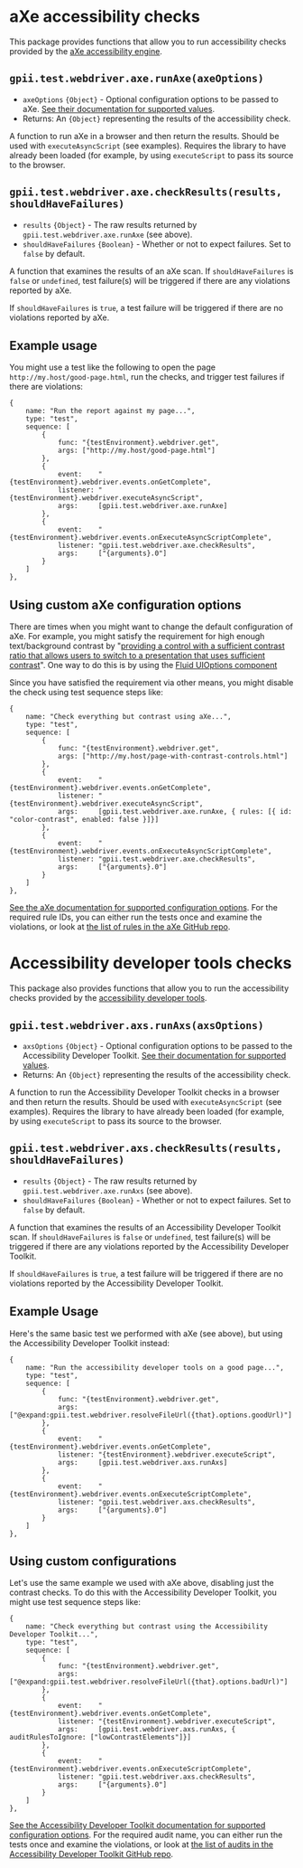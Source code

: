 # aXe accessibility checks

This package provides functions that allow you to run accessibility checks provided by the
[aXe accessibility engine](https://github.com/dequelabs/axe-core/).

## `gpii.test.webdriver.axe.runAxe(axeOptions)`
* `axeOptions` `{Object}` - Optional configuration options to be passed to aXe.  [See their documentation for supported values](https://github.com/dequelabs/axe-core/blob/master/doc/API.md#api-name-axeconfigure).
* Returns: An `{Object}` representing the results of the accessibility check.

A function to run aXe in a browser and then return the results.  Should be used with `executeAsyncScript` (see examples).
Requires the library to have already been loaded (for example, by using `executeScript` to pass
its source to the browser.

## `gpii.test.webdriver.axe.checkResults(results, shouldHaveFailures)`
* `results` `{Object}` - The raw results returned by `gpii.test.webdriver.axe.runAxe` (see above).
* `shouldHaveFailures` `{Boolean}` - Whether or not to expect failures.  Set to `false` by default.

A function that examines the results of an aXe scan.  If `shouldHaveFailures` is `false` or `undefined`, test failure(s)
will be triggered if there are any violations reported by aXe.

If `shouldHaveFailures` is `true`, a test failure will be triggered if there are no violations reported by aXe.


## Example usage

You might use a test like the following to open the page `http://my.host/good-page.html`, run the checks, and trigger
test failures if there are violations:

```
{
    name: "Run the report against my page...",
    type: "test",
    sequence: [
        {
            func: "{testEnvironment}.webdriver.get",
            args: ["http://my.host/good-page.html"]
        },
        {
            event:    "{testEnvironment}.webdriver.events.onGetComplete",
            listener: "{testEnvironment}.webdriver.executeAsyncScript",
            args:     [gpii.test.webdriver.axe.runAxe]
        },
        {
            event:    "{testEnvironment}.webdriver.events.onExecuteAsyncScriptComplete",
            listener: "gpii.test.webdriver.axe.checkResults",
            args:     ["{arguments}.0"]
        }
    ]
},
```

## Using custom aXe configuration options

There are times when you might want to change the default configuration of aXe.  For example, you might satisfy the
requirement for high enough text/background contrast by "[providing a control with a sufficient contrast ratio that
allows users to switch to a presentation that uses sufficient contrast](https://www.w3.org/TR/WCAG20-TECHS/G174.html)".
One way to do this is by using the
[Fluid UIOptions component](http://docs.fluidproject.org/infusion/development/UserInterfaceOptionsAPI.html)

Since you have satisfied the requirement via other means, you might disable the check using test sequence steps like:

```
{
    name: "Check everything but contrast using aXe...",
    type: "test",
    sequence: [
        {
            func: "{testEnvironment}.webdriver.get",
            args: ["http://my.host/page-with-contrast-controls.html"]
        },
        {
            event:    "{testEnvironment}.webdriver.events.onGetComplete",
            listener: "{testEnvironment}.webdriver.executeAsyncScript",
            args:     [gpii.test.webdriver.axe.runAxe, { rules: [{ id: "color-contrast", enabled: false }]}]
        },
        {
            event:    "{testEnvironment}.webdriver.events.onExecuteAsyncScriptComplete",
            listener: "gpii.test.webdriver.axe.checkResults",
            args:     ["{arguments}.0"]
        }
    ]
},
```

[See the aXe documentation for supported configuration options](https://github.com/dequelabs/axe-core/blob/master/doc/API.md#api-name-axeconfigure).
For the required rule IDs, you can either run the tests once and examine the violations, or look at
[the list of rules in the aXe GitHub repo](https://github.com/dequelabs/axe-core/tree/master/lib/rules).


# Accessibility developer tools checks

This package also provides functions that allow you to run the accessibility checks provided by the
[accessibility developer tools](https://github.com/GoogleChrome/accessibility-developer-tools).

## `gpii.test.webdriver.axs.runAxs(axsOptions)`
* `axsOptions` `{Object}` - Optional configuration options to be passed to the Accessibility Developer Toolkit.  [See their documentation for supported values](https://github.com/GoogleChrome/accessibility-developer-tools#configuring-the-audit).
* Returns: An `{Object}` representing the results of the accessibility check.

A function to run the Accessibility Developer Toolkit checks in a browser and then return the results.  Should be used
with `executeAsyncScript` (see examples). Requires the library to have already been loaded (for example, by using
`executeScript` to pass its source to the browser.


## `gpii.test.webdriver.axs.checkResults(results, shouldHaveFailures)`
* `results` `{Object}` - The raw results returned by `gpii.test.webdriver.axe.runAxs` (see above).
* `shouldHaveFailures` `{Boolean}` - Whether or not to expect failures.  Set to `false` by default.

A function that examines the results of an Accessibility Developer Toolkit scan.  If `shouldHaveFailures` is `false` or
`undefined`, test failure(s) will be triggered if there are any violations reported by the Accessibility Developer
Toolkit.

If `shouldHaveFailures` is `true`, a test failure will be triggered if there are no violations reported by the
Accessibility Developer Toolkit.

## Example Usage

Here's the same basic test we performed with aXe (see above), but using the Accessibility Developer Toolkit instead:

```
{
    name: "Run the accessibility developer tools on a good page...",
    type: "test",
    sequence: [
        {
            func: "{testEnvironment}.webdriver.get",
            args: ["@expand:gpii.test.webdriver.resolveFileUrl({that}.options.goodUrl)"]
        },
        {
            event:    "{testEnvironment}.webdriver.events.onGetComplete",
            listener: "{testEnvironment}.webdriver.executeScript",
            args:     [gpii.test.webdriver.axs.runAxs]
        },
        {
            event:    "{testEnvironment}.webdriver.events.onExecuteScriptComplete",
            listener: "gpii.test.webdriver.axs.checkResults",
            args:     ["{arguments}.0"]
        }
    ]
},
```

## Using custom configurations

Let's use the same example we used with aXe above, disabling just the contrast checks.  To do this with the
Accessibility Developer Toolkit, you might use test sequence steps like:

```
{
    name: "Check everything but contrast using the Accessibility Developer Toolkit...",
    type: "test",
    sequence: [
        {
            func: "{testEnvironment}.webdriver.get",
            args: ["@expand:gpii.test.webdriver.resolveFileUrl({that}.options.badUrl)"]
        },
        {
            event:    "{testEnvironment}.webdriver.events.onGetComplete",
            listener: "{testEnvironment}.webdriver.executeScript",
            args:     [gpii.test.webdriver.axs.runAxs, { auditRulesToIgnore: ["lowContrastElements"]}]
        },
        {
            event:    "{testEnvironment}.webdriver.events.onExecuteScriptComplete",
            listener: "gpii.test.webdriver.axs.checkResults",
            args:     ["{arguments}.0"]
        }
    ]
},
```

[See the Accessibility Developer Toolkit documentation for supported configuration options](https://github.com/GoogleChrome/accessibility-developer-tools#configuring-the-audit).
For the required audit name, you can either run the tests once and examine the violations, or look at
[the list of audits in the Accessibility Developer Toolkit GitHub repo](https://github.com/GoogleChrome/accessibility-developer-tools/tree/master/src/audits).
